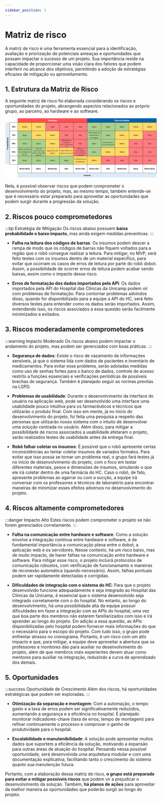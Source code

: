 ```yaml
---
sidebar_position: 1
---
```


# Matriz de risco

A matriz de risco é uma ferramenta essencial para a identificação, avaliação e priorização de potenciais ameaças e oportunidades que possam impactar o sucesso de um projeto. Sua importância reside na capacidade de proporcionar uma visão clara dos fatores que podem interferir no alcance dos objetivos, permitindo a adoção de estratégias eficazes de mitigação ou aproveitamento. 

## 1. Estrutura da Matriz de Risco

A seguinte matriz de risco foi elaborada considerando os riscos e oportunidades do projeto, abrangendo aspectos relacionados ao próprio grupo, ao parceiro, ao hardware e ao software.

![Matriz de risco](../../static/img/matrizderisco.png)

Nela, é possível observar riscos que podem comprometer o desenvolvimento do projeto, mas, ao mesmo tempo, também entende-se que é necessário estar preparado para aproveitar as oportunidades que podem surgir durante a progressão da solução.
## 2. Riscos pouco comprometedores

:::tip Estratégia de Mitigação
Os riscos abaixo possuem **baixa probabilidade e baixo impacto**, mas ainda exigem medidas preventivas.
:::

* **Falha na leitura dos códigos de barras**: Os insumos podem descer a rampa de modo que os códigos de barras não fiquem voltados para a região que o robô consegue realizar a leitura. Para mitigar, no MVP, será feito testes com os insumos dentro de um material específico, para evitar que ocorram os casos de erros de leitura por parte do robô dobot. Assim, a possibilidade de ocorrer erros de leitura podem acabar sendo baixas, assim como o impacto desse risco.

* **Erros de formatação dos dados importados pela API**: Os dados importados pela API do Hospital das Clínicas da Unicamp podem vir com problemas de formatação. Para contornar problemas advindos disso, quando for disponibilizado para a equipe a API do HC, será feito diversos testes para entender como os dados serão importados. Assim, entendendo isso, os riscos associados a essa questão serão facilmente minimizados e evitados.
  

## 3. Riscos moderadamente comprometedores

:::warning Impacto Moderado
Os riscos abaixo podem impactar o andamento do projeto, mas podem ser gerenciados com boas práticas.
:::

* **Segurança de dados**: Existe o risco de vazamento de informações sensíveis, já que o sistema lida com dados de pacientes e inventário de medicamentos. Para evitar esse problema, serão adotadas medidas como uso de senhas fortes para o banco de dados, controle de acesso restrito a funções essenciais e verificações periódicas de possíveis brechas de segurança. Também é planejado seguir as normas previtas na LGPD.


* **Problemas de usabilidade**: Durante o desenvolvimento da interface do usuário na aplicação web, pode ser desenvolvido uma interface uma usabilidade pouco intuitiva para os farmacêuticos e técnicos que utilizarão o produto final. Com isso em mente, já no início do desenvolvimento do projeto, foi feita uma pesquisa a respeito das personas que utilizarão nosso sistema com o intuito de desenvolver uma solução centrada no usuário. Além disso, para mitigar a possibilidade de riscos associados a usabilidade afetaram o projeto, serão realizados testes de usabilidade antes da entrega final.


* **Robô falhar coletar os insumos**: É possível que o robô apresente certas inconsistências ao tentar coletar insumos de variados formatos. Para evitar que isso possa se tornar um problema real, o grupo fará testes já no início de desenvolvimento do projeto, com o foco em testar diferentes materiais, pesos e dimensões de insumos, simulando o que ele irá coletar dentro de uma farmácia do HC. Caso o robô, de fato, apresente problemas ao agarrar ou com a sucção, a equipe irá conversar com os professores e técnicos de laboratório para encontrar maneiras de minimizar esses efeitos adversos no desenvolvimento do projeto. 


## 4. Riscos altamente comprometedores

:::danger Impacto Alto
Estes riscos podem comprometer o projeto se não forem gerenciados corretamente.
:::

* **Falha na comunicação entre hardware e software**: Como a solução envolve a integração contínua entre hardware e software, é de fundamental importância a comunicação plena entre o dobot, a aplicação web e os servidores. Nesse contexto, há um risco baixo, mas de muito impacto, de haver falhas na comunicação entre hardware e software. Para mitigar esse risco, o projeto incluirá protocolos de comunicação robustos, com verificação de funcionamanto e maneiras de reconexão automática (quando necessário). Assim, falhas pontuais podem ser rapidamente detectadas e corrigidas.
    

* **Dificuldades de integração com o sistema do HC**: Para que o projeto desenvolvido funcione adequadamente e seja integrado ao Hospital das Clínicas da Unicamp, é essencial que o sistema desenvolvido seja integrado corretamente com o do hospital. No entanto, ao longo do desenvolvimento, há uma possibilidade alta da equipe possuir dificuldades em fazer a integração com as APIs do hospital, uma vez que boa parte dos membros não estarem familiarizados com isso e irá aprender ao longo do projeto. Em adição a essa questão, as APIs disponibilizadas pelo hospital podem fornecer mais informações do que o necessário para o escopo do projeto. Com tudo isso, o grupo pode enfrentar atrasos no cronograma. Portanto, é um risco com um alto impacto e que, para mitigar, a equipe deve aproveitar a abertura que os professores e monitores dão para auxiliar no desenvolvimento do projeto, além de que membros mais experientes devem atuar como mentores para auxiliar na integração, reduzindo a curva de aprendizado dos demais.


## 5. Oportunidades

:::success Oportunidade de Crescimento
Além dos riscos, há oportunidades estratégicas que podem ser exploradas.
:::

* **Otimização da separação e montagem**: Com a automação, o tempo gasto e a taxa de erros podem ser significativamente reduzidos, aumentando a segurança e a eficiência no hospital. É planejado monitorar indicadores-chave (taxa de erros, tempo de montagem) para refinar continuamente o processo e comprovar o ganho de produtividade para o hospital.

* **Escalabilidade e manutenibilidade**: A solução pode apresentar muitos dados que suportem a eficiência da solução, motivando a expansão para outras áreas de atuação do hospital. Pensando nessa possível oportunidade, será desenvolvida uma arquitetura modular e com uma documentação explicativa, facilitando tanto o crescimento do sistema quanto sua manutenção futura.


Portanto, com a elaboração dessa matriz de risco, **o grupo está preparado para evitar e mitigar possíveis riscos** que podem vir a prejudicar o desenvolvimento da solução. Também, **há planos de ações** para aproveitar da melhor maneira as oportunidades que poderão surgir ao longo do projeto.